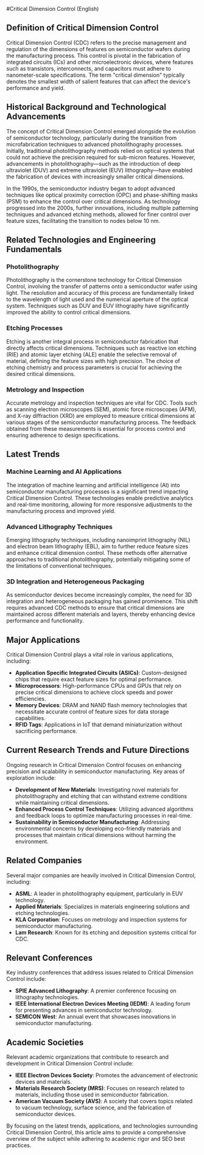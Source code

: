 #Critical Dimension Control (English)

## Definition of Critical Dimension Control

Critical Dimension Control (CDC) refers to the precise management and regulation of the dimensions of features on semiconductor wafers during the manufacturing process. This control is pivotal in the fabrication of integrated circuits (ICs) and other microelectronic devices, where features such as transistors, interconnects, and capacitors must adhere to nanometer-scale specifications. The term "critical dimension" typically denotes the smallest width of salient features that can affect the device's performance and yield.

## Historical Background and Technological Advancements

The concept of Critical Dimension Control emerged alongside the evolution of semiconductor technology, particularly during the transition from microfabrication techniques to advanced photolithography processes. Initially, traditional photolithography methods relied on optical systems that could not achieve the precision required for sub-micron features. However, advancements in photolithography—such as the introduction of deep ultraviolet (DUV) and extreme ultraviolet (EUV) lithography—have enabled the fabrication of devices with increasingly smaller critical dimensions.

In the 1990s, the semiconductor industry began to adopt advanced techniques like optical proximity correction (OPC) and phase-shifting masks (PSM) to enhance the control over critical dimensions. As technology progressed into the 2000s, further innovations, including multiple patterning techniques and advanced etching methods, allowed for finer control over feature sizes, facilitating the transition to nodes below 10 nm.

## Related Technologies and Engineering Fundamentals

### Photolithography

Photolithography is the cornerstone technology for Critical Dimension Control, involving the transfer of patterns onto a semiconductor wafer using light. The resolution and accuracy of this process are fundamentally linked to the wavelength of light used and the numerical aperture of the optical system. Techniques such as DUV and EUV lithography have significantly improved the ability to control critical dimensions.

### Etching Processes

Etching is another integral process in semiconductor fabrication that directly affects critical dimensions. Techniques such as reactive ion etching (RIE) and atomic layer etching (ALE) enable the selective removal of material, defining the feature sizes with high precision. The choice of etching chemistry and process parameters is crucial for achieving the desired critical dimensions.

### Metrology and Inspection

Accurate metrology and inspection techniques are vital for CDC. Tools such as scanning electron microscopes (SEM), atomic force microscopes (AFM), and X-ray diffraction (XRD) are employed to measure critical dimensions at various stages of the semiconductor manufacturing process. The feedback obtained from these measurements is essential for process control and ensuring adherence to design specifications.

## Latest Trends

### Machine Learning and AI Applications

The integration of machine learning and artificial intelligence (AI) into semiconductor manufacturing processes is a significant trend impacting Critical Dimension Control. These technologies enable predictive analytics and real-time monitoring, allowing for more responsive adjustments to the manufacturing process and improved yield.

### Advanced Lithography Techniques

Emerging lithography techniques, including nanoimprint lithography (NIL) and electron beam lithography (EBL), aim to further reduce feature sizes and enhance critical dimension control. These methods offer alternative approaches to traditional photolithography, potentially mitigating some of the limitations of conventional techniques.

### 3D Integration and Heterogeneous Packaging

As semiconductor devices become increasingly complex, the need for 3D integration and heterogeneous packaging has gained prominence. This shift requires advanced CDC methods to ensure that critical dimensions are maintained across different materials and layers, thereby enhancing device performance and functionality.

## Major Applications

Critical Dimension Control plays a vital role in various applications, including:

- **Application Specific Integrated Circuits (ASICs)**: Custom-designed chips that require exact feature sizes for optimal performance.
- **Microprocessors**: High-performance CPUs and GPUs that rely on precise critical dimensions to achieve clock speeds and power efficiencies.
- **Memory Devices**: DRAM and NAND flash memory technologies that necessitate accurate control of feature sizes for data storage capabilities.
- **RFID Tags**: Applications in IoT that demand miniaturization without sacrificing performance.

## Current Research Trends and Future Directions

Ongoing research in Critical Dimension Control focuses on enhancing precision and scalability in semiconductor manufacturing. Key areas of exploration include:

- **Development of New Materials**: Investigating novel materials for photolithography and etching that can withstand extreme conditions while maintaining critical dimensions.
- **Enhanced Process Control Techniques**: Utilizing advanced algorithms and feedback loops to optimize manufacturing processes in real-time.
- **Sustainability in Semiconductor Manufacturing**: Addressing environmental concerns by developing eco-friendly materials and processes that maintain critical dimensions without harming the environment.

## Related Companies

Several major companies are heavily involved in Critical Dimension Control, including:

- **ASML**: A leader in photolithography equipment, particularly in EUV technology.
- **Applied Materials**: Specializes in materials engineering solutions and etching technologies.
- **KLA Corporation**: Focuses on metrology and inspection systems for semiconductor manufacturing.
- **Lam Research**: Known for its etching and deposition systems critical for CDC.

## Relevant Conferences

Key industry conferences that address issues related to Critical Dimension Control include:

- **SPIE Advanced Lithography**: A premier conference focusing on lithography technologies.
- **IEEE International Electron Devices Meeting (IEDM)**: A leading forum for presenting advances in semiconductor technology.
- **SEMICON West**: An annual event that showcases innovations in semiconductor manufacturing.

## Academic Societies

Relevant academic organizations that contribute to research and development in Critical Dimension Control include:

- **IEEE Electron Devices Society**: Promotes the advancement of electronic devices and materials.
- **Materials Research Society (MRS)**: Focuses on research related to materials, including those used in semiconductor fabrication.
- **American Vacuum Society (AVS)**: A society that covers topics related to vacuum technology, surface science, and the fabrication of semiconductor devices.

By focusing on the latest trends, applications, and technologies surrounding Critical Dimension Control, this article aims to provide a comprehensive overview of the subject while adhering to academic rigor and SEO best practices.